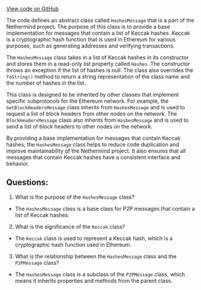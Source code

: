[View code on GitHub](https://github.com/NethermindEth/nethermind/src/Nethermind/Nethermind.Network/P2P/Subprotocols/Eth/HashesMessage.cs)

The code defines an abstract class called `HashesMessage` that is a part of the Nethermind project. The purpose of this class is to provide a base implementation for messages that contain a list of Keccak hashes. Keccak is a cryptographic hash function that is used in Ethereum for various purposes, such as generating addresses and verifying transactions.

The `HashesMessage` class takes in a list of Keccak hashes in its constructor and stores them in a read-only list property called `Hashes`. The constructor throws an exception if the list of hashes is null. The class also overrides the `ToString()` method to return a string representation of the class name and the number of hashes in the list.

This class is designed to be inherited by other classes that implement specific subprotocols for the Ethereum network. For example, the `GetBlockHeadersMessage` class inherits from `HashesMessage` and is used to request a list of block headers from other nodes on the network. The `BlockHeadersMessage` class also inherits from `HashesMessage` and is used to send a list of block headers to other nodes on the network.

By providing a base implementation for messages that contain Keccak hashes, the `HashesMessage` class helps to reduce code duplication and improve maintainability of the Nethermind project. It also ensures that all messages that contain Keccak hashes have a consistent interface and behavior.
## Questions: 
 1. What is the purpose of the `HashesMessage` class?
- The `HashesMessage` class is a base class for P2P messages that contain a list of Keccak hashes.

2. What is the significance of the `Keccak` class?
- The `Keccak` class is used to represent a Keccak hash, which is a cryptographic hash function used in Ethereum.

3. What is the relationship between the `HashesMessage` class and the `P2PMessage` class?
- The `HashesMessage` class is a subclass of the `P2PMessage` class, which means it inherits properties and methods from the parent class.